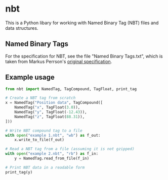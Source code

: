 # nbt

This is a Python libary for working with Named Binary Tag (NBT) files and data structures.

## Named Binary Tags

For the specification for NBT, see the file "Named Binary Tags.txt", which is taken from Markus Perrson's [original specification](https://web.archive.org/web/20110723210920/http://www.minecraft.net/docs/NBT.txt).

## Example usage

```python
from nbt import NamedTag, TagCompound, TagFloat, print_tag

# Create a NBT tag from scratch
x = NamedTag("Position data", TagCompound([
    NamedTag("x", TagFloat(3.0)),
    NamedTag("y", TagFloat(-12.43)),
    NamedTag("z", TagFloat(88.31)),
]))

# Write NBT compound tag to a file
with open("example 1.nbt", "wb") as f_out:
    x.write_to_file(f_out)

# Read a NBT tag from a file (assuming it is not gzipped)
with open("example 2.nbt", "rb") as f_in:
    y = NamedTag.read_from_file(f_in)

# Print NBT data in a readable form
print_tag(y)
```